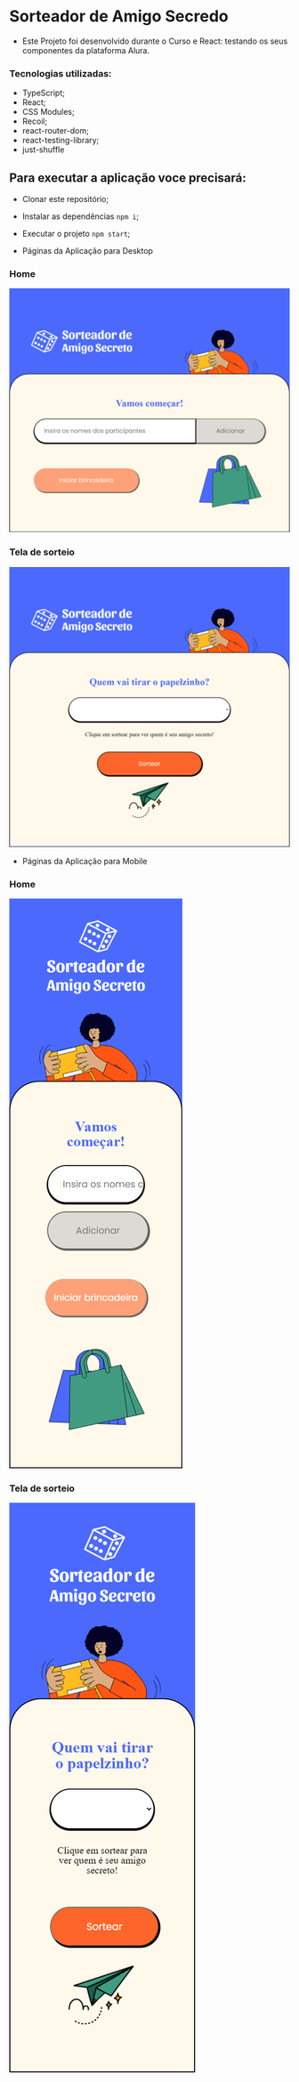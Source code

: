 # Sorteador de Amigo Secredo

- Este Projeto foi desenvolvido durante o Curso  e React: testando os seus componentes da plataforma Alura.

### Tecnologias utilizadas:

 - TypeScript;
 - React;
 - CSS Modules;
 - Recoil;
 - react-router-dom;
 - react-testing-library;
 - just-shuffle


 ## Para executar a aplicação voce precisará:
  - Clonar este repositório;
  - Instalar as dependências `npm i`;
  - Executar o projeto `npm start`;


- Páginas da Aplicação para Desktop

### Home

![](./imagens/home-desk.png)

### Tela de sorteio

![](./imagens/sorteio-desk.png)


- Páginas da Aplicação para Mobile


### Home


![](./imagens/home-mobile.png)

### Tela de sorteio


![](./imagens/sorteio-mobile.png)
